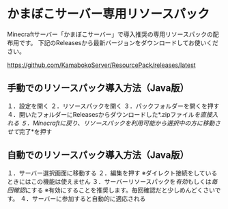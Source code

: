 # かまぼこサーバー専用リソースパック

Minecraftサーバー「かまぼこサーバー」で導入推奨の専用リソースパックの配布用です。
下記のReleasesから最新バージョンをダウンロードしてお使いください。

https://github.com/KamabokoServer/ResourcePack/releases/latest


## 手動でのリソースパック導入方法（Java版）
１．設定を開く
２．リソースパックを開く
３．パックフォルダーを開くを押す
４．開いたフォルダーにReleasesからダウンロードした*.zipファイル*を直接入れる
５．Minecraftに戻り、リソースパックを利用可能から選択中の方に移動させて*完了*を押す

## 自動でのリソースパック導入方法（Java版）
１．サーバー選択画面に移動する
２．編集を押す
※ダイレクト接続をしているときにはこの機能は使えません
３．サーバーリソースパックを*有効*もしくは*毎回確認*にする
※有効にすることを推奨します。毎回確認だと少しめんどくさいです。
４．サーバーに参加すると自動的に適応される
